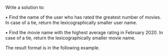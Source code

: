 Write a solution to:

• Find the name of the user who has rated the greatest number of movies. In case of a tie, return the lexicographically smaller user name.

• Find the movie name with the highest average rating in February 2020. In case of a tie, return the lexicographically smaller movie name.

The result format is in the following example.